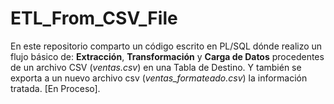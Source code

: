 # ETL_From_CSV_File
En este repositorio comparto un código escrito en PL/SQL dónde realizo un flujo básico de: **Extracción**, **Transformación** y **Carga de Datos** procedentes de un archivo CSV (*ventas.csv*) en una Tabla de Destino. 
Y también se exporta a un nuevo archivo csv (*ventas_formateado.csv*) la información tratada. [En Proceso].
